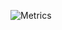 ![Metrics](https://metrics.lecoq.io/HPiLO?template=classic&achievements=1&base=header%2C%20activity%2C%20community%2C%20repositories%2C%20metadata&base.indepth=false&base.hireable=false&base.skip=false&achievements=false&achievements.threshold=C&achievements.secrets=true&achievements.display=detailed&achievements.limit=0&config.timezone=Europe%2FLondon)
